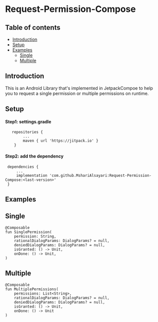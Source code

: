 # Request-Permission-Compose


## Table of contents
- [Introduction](#introduction)
- [Setup](#setup)
- [Examples](#examples)
   - [Single](#single)
   - [Multiple](#multiple)
   
## Introduction
This is an Android Library that's implemented in JetpackCompoe to help you to request a single permission or multiple permissions on runtime.


## Setup
#### Step1: settings.gradle

```
   repositories {
        ...
        maven { url 'https://jitpack.io' }
    }
```

#### Step2: add the dependency 

```
 dependencies {
     ...
     implementation 'com.github.MshariAlsayari:Request-Permission-Compose:<last-version>'
 }
```

## Examples


## Single

```
@Composable
fun SinglePermission(
    permission: String,
    rationalDialogParams: DialogParams? = null,
    deniedDialogParams: DialogParams? = null,
    isGranted: () -> Unit,
    onDone: () -> Unit,
)
```


## Multiple
```
@Composable
fun MultiplePermissions(
    permissions: List<String>,
    rationalDialogParams: DialogParams? = null,
    deniedDialogParams: DialogParams? = null,
    isGranted: () -> Unit,
    onDone: () -> Unit
)
```

